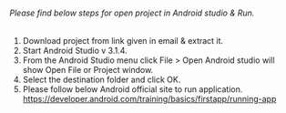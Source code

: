 ###### Please find below steps for open project in Android studio & Run.
1) Download project from link given in email & extract it.
2) Start Android Studio v 3.1.4.
3) From the Android Studio menu click File > Open 
	Android studio will show Open File or Project window.
4) Select the destination folder and click OK.
5) Please follow below Android official site to run application.
https://developer.android.com/training/basics/firstapp/running-app
